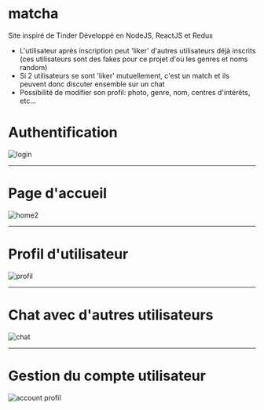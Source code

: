 # matcha
Site inspiré de Tinder
Développé en NodeJS, ReactJS et Redux

- L'utilisateur après inscription peut 'liker' d'autres utilisateurs déjà inscrits (ces utilisateurs sont des fakes pour ce projet d'où les genres et noms random)
- Si 2 utilisateurs se sont 'liker' mutuellement, c'est un match et ils peuvent donc discuter ensemble sur un chat
- Possibilité de modifier son profil: photo, genre, nom, centres d'intérêts, etc...


# Authentification
![login](https://user-images.githubusercontent.com/33840666/58272257-697ae300-7d8e-11e9-9c8b-ce9f5c172c4b.png)


***
# Page d'accueil
![home2](https://user-images.githubusercontent.com/33840666/58272283-78fa2c00-7d8e-11e9-989b-b4c23a567076.png)


***
# Profil d'utilisateur
![profil](https://user-images.githubusercontent.com/33840666/58272313-87e0de80-7d8e-11e9-818a-bffc338271cb.png)


***
# Chat avec d'autres utilisateurs
![chat](https://user-images.githubusercontent.com/33840666/58272335-90391980-7d8e-11e9-8b6c-cf86b4342683.png)


***
# Gestion du compte utilisateur
![account profil](https://user-images.githubusercontent.com/33840666/58272355-97f8be00-7d8e-11e9-8f4e-21d4bc699bd3.png)
